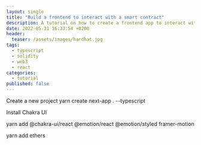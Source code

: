 ```yaml
---
layout: single
title: "Build a frontend to interact with a smart contract"
description: A tutorial on how to create a frontend app to interact with a smart contact using react.js
date: 2022-05-31 16:33:54 +0200
header:
  teaser: /assets/images/hardhat.jpg
tags: 
  - typescript
  - solidity
  - web3
  - react
categories:
  - tutorial
published: false
---
```


Create a new project
yarn create next-app . --typescript

Install Chakra UI

yarn add @chakra-ui/react @emotion/react @emotion/styled framer-motion


yarn add ethers

